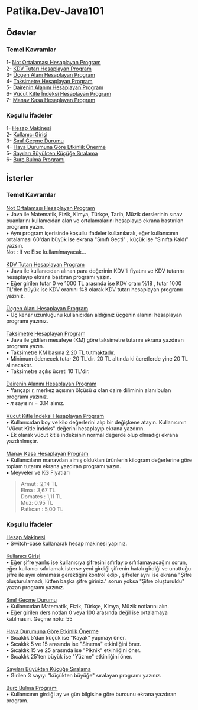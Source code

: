 # Patika.Dev-Java101

## Ödevler 
### Temel Kavramlar
1- [Not Ortalaması Hesaplayan Program](https://github.com/EmineOzbek/Patika.Dev-Java101/blob/master/src/NotOrtalamasiHesaplama.java)<br/>
2- [KDV Tutarı Hesaplayan Program](https://github.com/EmineOzbek/Patika.Dev-Java101/blob/master/src/KdvTutariHesaplama.java)<br/>
3- [Üçgen Alanı Hesaplayan Program](https://github.com/EmineOzbek/Patika.Dev-Java101/blob/master/src/UcgenAlaniHesaplama.java)<br/>
4- [Taksimetre Hesaplayan Program](https://github.com/EmineOzbek/Patika.Dev-Java101/blob/master/src/TaksimetreHesaplama.java)<br/>
5- [Dairenin Alanını Hesaplayan Program](https://github.com/EmineOzbek/Patika.Dev-Java101/blob/master/src/DaireninAlaniniHesaplama.java)<br/>
6- [Vücut Kitle İndeksi Hesaplayan Program](https://github.com/EmineOzbek/Patika.Dev-Java101/blob/master/src/VucutKitleIndeksiHesaplama.java) <br/>
7- [Manav Kasa Hesaplayan Program](https://github.com/EmineOzbek/Patika.Dev-Java101/blob/master/src/ManavKasaHesaplama.java) <br/>
### Koşullu İfadeler
1- [Hesap Makinesi](https://github.com/EmineOzbek/Patika.Dev-Java101/blob/master/src/kosulluIfadeler/HesapMakinesi.java) <br/>
2- [Kullanıcı Girişi](https://github.com/EmineOzbek/Patika.Dev-Java101/blob/master/src/kosulluIfadeler/KullaniciGirisi.java) <br/>
3- [Sınıf Geçme Durumu](https://github.com/EmineOzbek/Patika.Dev-Java101/blob/master/src/kosulluIfadeler/SinifGecmeDurumu.java) <br/>
4- [Hava Durumuna Göre Etkinlik Önerme](https://github.com/EmineOzbek/Patika.Dev-Java101/blob/master/src/kosulluIfadeler/HavaSicakliginaGoreEtkinlikOnerme.java) <br/>
5-  [Sayıları Büyükten Küçüğe Sıralama]( https://github.com/EmineOzbek/Patika.Dev-Java101/blob/master/src/kosulluIfadeler/SayilariSiralama.java) <br/>
6- [Burç Bulma Programı](https://github.com/EmineOzbek/Patika.Dev-Java101/blob/master/src/kosulluIfadeler/BurcBulma.java) <br/>


## İsterler
### Temel Kavramlar
[Not Ortalaması Hesaplayan Program](https://github.com/EmineOzbek/Patika.Dev-Java101/blob/master/src/NotOrtalamasiHesaplama.java)<br/>
• Java ile Matematik, Fizik, Kimya, Türkçe, Tarih, Müzik derslerinin sınav puanlarını kullanıcıdan alan ve ortalamalarını hesaplayıp ekrana bastırılan programı yazın. <br/>
• Aynı program içerisinde koşullu ifadeler kullanılarak, eğer kullanıcının ortalaması 60'dan büyük ise ekrana "Sınıfı Geçti" , küçük ise "Sınıfta Kaldı" yazsın. <br/>
Not : If ve Else kullanılmayacak... <br/>
<br/>
[KDV Tutarı Hesaplayan Program](https://github.com/EmineOzbek/Patika.Dev-Java101/blob/master/src/KdvTutariHesaplama.java)<br/>
• Java ile kullanıcıdan alınan para değerinin KDV'li fiyatını ve KDV tutarını hesaplayıp ekrana bastıran programı yazın. <br/>
• Eğer girilen tutar 0 ve 1000 TL arasında ise KDV oranı %18 , tutar 1000 TL'den büyük ise KDV oranını %8 olarak KDV tutarı hesaplayan programı yazınız.<br/>
<br/>
[Üçgen Alanı Hesaplayan Program](https://github.com/EmineOzbek/Patika.Dev-Java101/blob/master/src/UcgenAlaniHesaplama.java)<br/>
• Üç kenar uzunluğunu kullanıcıdan aldığınız üçgenin alanını hesaplayan programı yazınız. <br/>
<br/>
[Taksimetre Hesaplayan Program](https://github.com/EmineOzbek/Patika.Dev-Java101/blob/master/src/TaksimetreHesaplama.java)<br/>
• Java ile gidilen mesafeye (KM) göre taksimetre tutarını ekrana yazdıran programı yazın. <br/>
• Taksimetre KM başına 2.20 TL tutmaktadır. <br/>
• Minimum ödenecek tutar 20 TL'dir. 20 TL altında ki ücretlerde yine 20 TL alınacaktır. <br/>
• Taksimetre açılış ücreti 10 TL'dir. <br/>
<br/>
[Dairenin Alanını Hesaplayan Program](https://github.com/EmineOzbek/Patika.Dev-Java101/blob/master/src/DaireninAlaniniHesaplama.java)<br/>
• Yarıçapı r, merkez açısının ölçüsü 𝛼 olan daire diliminin alanı bulan programı yazınız.<br/>
• 𝜋 sayısını = 3.14 alınız.<br/>
<br/>
[Vücut Kitle İndeksi Hesaplayan Program](https://github.com/EmineOzbek/Patika.Dev-Java101/blob/master/src/VucutKitleIndeksiHesaplama.java) <br/>
• Kullanıcıdan boy ve kilo değerlerini alıp bir değişkene atayın. Kullanıcının "Vücut Kitle İndeks" değerini hesaplayıp ekrana yazdırın. <br/>
• Ek olarak vücut kitle indeksinin normal değerde olup olmadığı ekrana yazdırılmıştır. <br/>
<br/>
[Manav Kasa Hesaplayan Program](https://github.com/EmineOzbek/Patika.Dev-Java101/blob/master/src/ManavKasaHesaplama.java) <br/>
• Kullanıcıların manavdan almış oldukları ürünlerin kilogram değerlerine göre toplam tutarını ekrana yazdıran programı yazın. <br/>
• Meyveler ve KG Fiyatları 
> Armut : 2,14 TL <br/> 
  Elma : 3,67 TL <br/>
  Domates : 1,11 TL <br/>
  Muz: 0,95 TL <br/>
  Patlıcan : 5,00 TL <br/>
  
### Koşullu İfadeler
[Hesap Makinesi](https://github.com/EmineOzbek/Patika.Dev-Java101/blob/master/src/kosulluIfadeler/HesapMakinesi.java) <br/>
• Switch-case kullanarak hesap makinesi yapınız. <br/>
<br/>
[Kullanıcı Girişi](https://github.com/EmineOzbek/Patika.Dev-Java101/blob/master/src/kosulluIfadeler/KullaniciGirisi.java) <br/>
• Eğer şifre yanlış ise kullanıcıya şifresini sıfırlayıp sıfırlamayacağını sorun, eğer kullanıcı sıfırlamak isterse yeni girdiği şifrenin hatalı girdiği ve unuttuğu şifre ile aynı olmaması gerektiğini kontrol edip , şifreler aynı ise ekrana "Şifre oluşturulamadı, lütfen başka şifre giriniz." sorun yoksa "Şifre oluşturuldu" yazan programı yazınız. <br/>
 <br/>
[Sınıf Geçme Durumu](https://github.com/EmineOzbek/Patika.Dev-Java101/blob/master/src/kosulluIfadeler/SinifGecmeDurumu.java) <br/>
• Kullanıcıdan Matematik, Fizik, Türkçe, Kimya, Müzik notlarını alın. <br/>
• Eğer girilen ders notları 0 veya 100 arasında değil ise ortalamaya katılmasın. Geçme notu: 55 <br/>
 <br/>
[Hava Durumuna Göre Etkinlik Önerme](https://github.com/EmineOzbek/Patika.Dev-Java101/blob/master/src/kosulluIfadeler/HavaSicakliginaGoreEtkinlikOnerme.java) <br/>
• Sıcaklık 5'dan küçük ise "Kayak" yapmayı öner. <br/>
• Sıcaklık 5 ve 15 arasında ise "Sinema" etkinliğini öner. <br/>
• Sıcaklık 15 ve 25 arasında ise "Piknik" etkinliğini öner. <br/>
• Sıcaklık 25'ten büyük ise "Yüzme" etkinliğini öner. <br/>
 <br/>
 [Sayıları Büyükten Küçüğe Sıralama](https://github.com/EmineOzbek/Patika.Dev-Java101/blob/master/src/kosulluIfadeler/SayilariSiralama.java) <br/>
• Girilen 3 sayıyı "küçükten büyüğe" sıralayan programı yazınız. <br/>
<br/>
[Burç Bulma Programı](https://github.com/EmineOzbek/Patika.Dev-Java101/blob/master/src/kosulluIfadeler/BurcBulma.java) <br/>
• Kullanıcının girdiği ay ve gün bilgisine göre burcunu ekrana yazdıran program. <br/>
 <br/>
